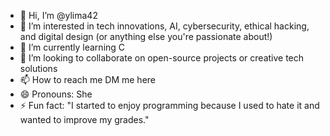 - 👋 Hi, I’m @ylima42
- 👀 I’m interested in tech innovations, AI, cybersecurity, ethical hacking, and digital design (or anything else you're passionate about!)
- 🌱 I’m currently learning C
- 💞️ I’m looking to collaborate on open-source projects or creative tech solutions
- 📫 How to reach me DM me here
- 😄 Pronouns: She
- ⚡ Fun fact: "I started to enjoy programming because I used to hate it and wanted to improve my grades."

<!---
ylima42/ylima42 is a ✨ special ✨ repository because its `README.md` (this file) appears on your GitHub profile.
You can click the Preview link to take a look at your changes.
--->
